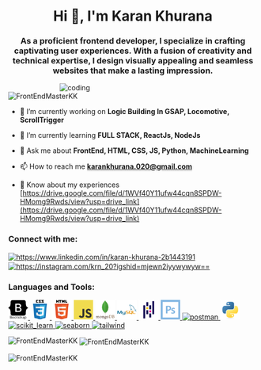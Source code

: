 <h1 align="center">Hi 👋, I'm Karan Khurana</h1>
<h3 align="center">As a proficient frontend developer, I specialize in crafting captivating user experiences. With a fusion of creativity and technical expertise, I design visually appealing and seamless websites that make a lasting impression.</h3>
<img align="right" width=400 alt="coding" src="https://globaleducation.s3.ap-south-1.amazonaws.com/globaledu/gif/front-end-development.gif">

<p align="left"> <img src="https://komarev.com/ghpvc/?username=FrontEndMasterKK&label=Profile%20views&color=0e75b6&style=flat" alt="FrontEndMasterKK" /> </p>

- 🔭 I’m currently working on **Logic Building In GSAP, Locomotive, ScrollTrigger**

- 🌱 I’m currently learning **FULL STACK, ReactJs, NodeJs**

- 💬 Ask me about **FrontEnd, HTML, CSS, JS, Python, MachineLearning**

- 📫 How to reach me **karankhurana.020@gmail.com**

- 📄 Know about my experiences [https://drive.google.com/file/d/1WVf40Y11ufw44cqn8SPDW-HMomg9Rwds/view?usp=drive_link](https://drive.google.com/file/d/1WVf40Y11ufw44cqn8SPDW-HMomg9Rwds/view?usp=drive_link)

<h3 align="left">Connect with me:</h3>
<p align="left">
<a href="https://linkedin.com/in/https://www.linkedin.com/in/karan-khurana-2b1443191" target="blank"><img align="center" src="https://raw.githubusercontent.com/rahuldkjain/github-profile-readme-generator/master/src/images/icons/Social/linked-in-alt.svg" alt="https://www.linkedin.com/in/karan-khurana-2b1443191" height="30" width="40" /></a>
<a href="https://instagram.com/https://instagram.com/krn_20?igshid=mjewn2iyywywyw==" target="blank"><img align="center" src="https://raw.githubusercontent.com/rahuldkjain/github-profile-readme-generator/master/src/images/icons/Social/instagram.svg" alt="https://instagram.com/krn_20?igshid=mjewn2iyywywyw==" height="30" width="40" /></a>
</p>

<h3 align="left">Languages and Tools:</h3>
<p align="left"> <a href="https://getbootstrap.com" target="_blank" rel="noreferrer"> <img src="https://raw.githubusercontent.com/devicons/devicon/master/icons/bootstrap/bootstrap-plain-wordmark.svg" alt="bootstrap" width="40" height="40"/> </a> <a href="https://www.w3schools.com/css/" target="_blank" rel="noreferrer"> <img src="https://raw.githubusercontent.com/devicons/devicon/master/icons/css3/css3-original-wordmark.svg" alt="css3" width="40" height="40"/> </a> <a href="https://www.w3.org/html/" target="_blank" rel="noreferrer"> <img src="https://raw.githubusercontent.com/devicons/devicon/master/icons/html5/html5-original-wordmark.svg" alt="html5" width="40" height="40"/> </a> <a href="https://developer.mozilla.org/en-US/docs/Web/JavaScript" target="_blank" rel="noreferrer"> <img src="https://raw.githubusercontent.com/devicons/devicon/master/icons/javascript/javascript-original.svg" alt="javascript" width="40" height="40"/> </a> <a href="https://www.mongodb.com/" target="_blank" rel="noreferrer"> <img src="https://raw.githubusercontent.com/devicons/devicon/master/icons/mongodb/mongodb-original-wordmark.svg" alt="mongodb" width="40" height="40"/> </a> <a href="https://www.mysql.com/" target="_blank" rel="noreferrer"> <img src="https://raw.githubusercontent.com/devicons/devicon/master/icons/mysql/mysql-original-wordmark.svg" alt="mysql" width="40" height="40"/> </a> <a href="https://pandas.pydata.org/" target="_blank" rel="noreferrer"> <img src="https://raw.githubusercontent.com/devicons/devicon/2ae2a900d2f041da66e950e4d48052658d850630/icons/pandas/pandas-original.svg" alt="pandas" width="40" height="40"/> </a> <a href="https://www.photoshop.com/en" target="_blank" rel="noreferrer"> <img src="https://raw.githubusercontent.com/devicons/devicon/master/icons/photoshop/photoshop-line.svg" alt="photoshop" width="40" height="40"/> </a> <a href="https://postman.com" target="_blank" rel="noreferrer"> <img src="https://www.vectorlogo.zone/logos/getpostman/getpostman-icon.svg" alt="postman" width="40" height="40"/> </a> <a href="https://www.python.org" target="_blank" rel="noreferrer"> <img src="https://raw.githubusercontent.com/devicons/devicon/master/icons/python/python-original.svg" alt="python" width="40" height="40"/> </a> <a href="https://scikit-learn.org/" target="_blank" rel="noreferrer"> <img src="https://upload.wikimedia.org/wikipedia/commons/0/05/Scikit_learn_logo_small.svg" alt="scikit_learn" width="40" height="40"/> </a> <a href="https://seaborn.pydata.org/" target="_blank" rel="noreferrer"> <img src="https://seaborn.pydata.org/_images/logo-mark-lightbg.svg" alt="seaborn" width="40" height="40"/> </a> <a href="https://tailwindcss.com/" target="_blank" rel="noreferrer"> <img src="https://www.vectorlogo.zone/logos/tailwindcss/tailwindcss-icon.svg" alt="tailwind" width="40" height="40"/> </a> </p>

<p><img align="left" src="https://github-readme-stats.vercel.app/api/top-langs?username=FrontEndMasterKK&show_icons=true&locale=en&layout=compact" alt="FrontEndMasterKK" /></p>

<p>&nbsp;<img align="center" src="https://github-readme-stats.vercel.app/api?username=FrontEndMasterKK&show_icons=true&locale=en" alt="FrontEndMasterKK" /></p>

<p><img align="center" src="https://github-readme-streak-stats.herokuapp.com/?user=FrontEndMasterKK&theme=dark" alt="FrontEndMasterKK" /></p>
